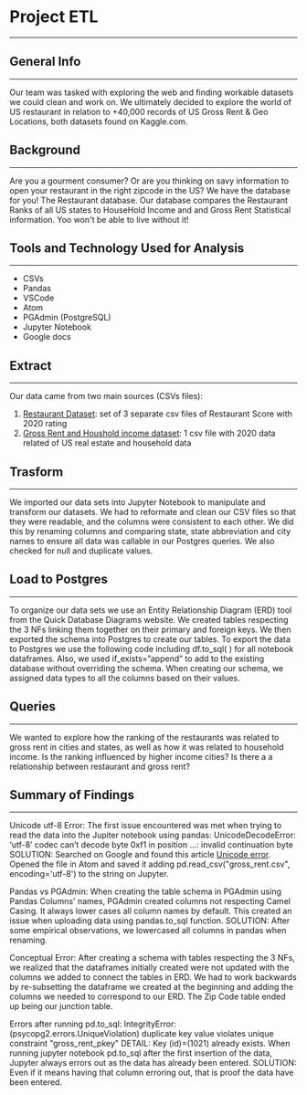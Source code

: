 # Project ETL
----------

## General Info
----------
Our team was tasked with exploring the web and finding workable datasets we could clean and work on. We ultimately decided to explore the world of US restaurant in relation to +40,000 records of US Gross Rent & Geo Locations, both datasets found on Kaggle.com.

## Background
----------
Are you a gourment consumer? Or are you thinking on savy information to open your restaurant in the right zipcode in the US? We have the database for you! The Restaurant database. Our database compares the Restaurant Ranks of all US states to HouseHold Income and and Gross Rent Statistical information. Yoo won't be able to live without it!

## Tools and Technology Used for Analysis
----------
* CSVs
* Pandas
* VSCode
* Atom
* PGAdmin (PostgreSQL)
* Jupyter Notebook
* Google docs

## Extract
----------  
Our data came from two main sources (CSVs files):
1. [Restaurant Dataset](https://https://www.kaggle.com/michau96/restaurant-business-rankings-2020?select=Future50.csv): set of 3 separate csv files of Restaurant Score with 2020 rating 
2. [Gross Rent and Houshold income dataset](https://https://www.kaggle.com/michau96/restaurant-business-rankings-2020?select=Future50.csv):  1 csv file with 2020 data related of US real estate and household data

## Trasform
----------
We imported our data sets into Jupyter Notebook to manipulate and transform our datasets. We had to reformate and clean our CSV files so that they were readable, and the columns were consistent to each other. We did this by renaming columns and comparing state, state abbreviation and city names to ensure all data was callable in our Postgres queries. We also checked for null and duplicate values.



## Load to Postgres
----------
To organize our data sets we use an Entity Relationship Diagram (ERD) tool from the Quick Database Diagrams website. We created tables respecting the 3 NFs linking them together on their primary and foreign keys. We then exported the schema into Postgres to create our tables.
To export the data to Postgres we use the following code including df.to_sql( ) for all notebook dataframes. Also, we used if_exists=”append” to add to the existing database without overriding the schema.
When creating our schema, we assigned data types to all the columns based on their values.

## Queries
----------
We wanted to explore how the ranking of the restaurants was related to gross rent in cities and states, as well as how it was related to household income. Is the ranking influenced by higher income cities? Is there a a relationship between restaurant and gross rent?

## Summary of Findings
----------
Unicode utf-8 Error:
The first issue encountered was met when trying to read the data into the Jupiter notebook using pandas:
UnicodeDecodeError: ‘utf-8’ codec can’t decode byte 0xf1 in position ...: invalid continuation byte
SOLUTION: Searched on Google and found this article [Unicode error](https://theptrk.com/2019/10/20/unicodedecodeerror-utf-8-codec-cant-decode-byte-0xf1-in-position-4-invalid-continuation-byte/). Opened the file in Atom and saved it adding pd.read_csv("gross_rent.csv", encoding='utf-8') to the string on Jupyter.

Pandas vs PGAdmin:
When creating the table schema in PGAdmin using Pandas Columns' names, PGAdmin created columns not respecting Camel Casing. It always lower cases all column names by default. This created an issue when uploading data using pandas.to_sql function.
SOLUTION: After some empirical observations, we lowercased all columns in pandas when renaming.

Conceptual Error:
After creating a schema with tables respecting the 3 NFs, we realized that the dataframes initially created were not updated with the columns we added to connect the tables in ERD. We had to work backwards by re-subsetting the dataframe we created at the beginning and adding the columns we needed to correspond to our ERD. The Zip Code table ended up being our junction table.

Errors after running pd.to_sql:
IntegrityError: (psycopg2.errors.UniqueViolation) duplicate key value violates unique constraint "gross_rent_pkey"
DETAIL:  Key (id)=(1021) already exists.
When running jupyter notebook pd.to_sql after the first insertion of the data, Jupyter always errors out as the data has already been entered. 
SOLUTION: Even if it means having that column erroring out, that is proof the data have been entered.
